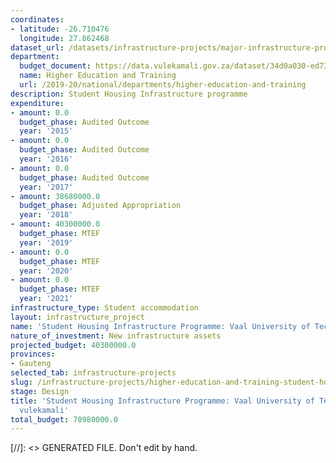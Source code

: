 ```yaml
---
coordinates:
- latitude: -26.710476
  longitude: 27.862468
dataset_url: /datasets/infrastructure-projects/major-infrastructure-projects-by-national-departments
department:
  budget_document: https://data.vulekamali.gov.za/dataset/34d0a030-ed73-437a-aa76-16637d5fe63d/resource/1a4bc0ea-c715-4189-b961-7460c0e63072/download/vote-15-higher-education-and-training.pdf
  name: Higher Education and Training
  url: /2019-20/national/departments/higher-education-and-training
description: Student Housing Infrastructure programme
expenditure:
- amount: 0.0
  budget_phase: Audited Outcome
  year: '2015'
- amount: 0.0
  budget_phase: Audited Outcome
  year: '2016'
- amount: 0.0
  budget_phase: Audited Outcome
  year: '2017'
- amount: 38680000.0
  budget_phase: Adjusted Appropriation
  year: '2018'
- amount: 40300000.0
  budget_phase: MTEF
  year: '2019'
- amount: 0.0
  budget_phase: MTEF
  year: '2020'
- amount: 0.0
  budget_phase: MTEF
  year: '2021'
infrastructure_type: Student accommodation
layout: infrastructure_project
name: 'Student Housing Infrastructure Programme: Vaal University of Technology'
nature_of_investment: New infrastructure assets
projected_budget: 40300000.0
provinces:
- Gauteng
selected_tab: infrastructure-projects
slug: /infrastructure-projects/higher-education-and-training-student-housing-infrastructure-programme-vaal-university-of-technology
stage: Design
title: 'Student Housing Infrastructure Programme: Vaal University of Technology -
  vulekamali'
total_budget: 78980000.0
---
```

[//]: <> GENERATED FILE. Don't edit by hand.